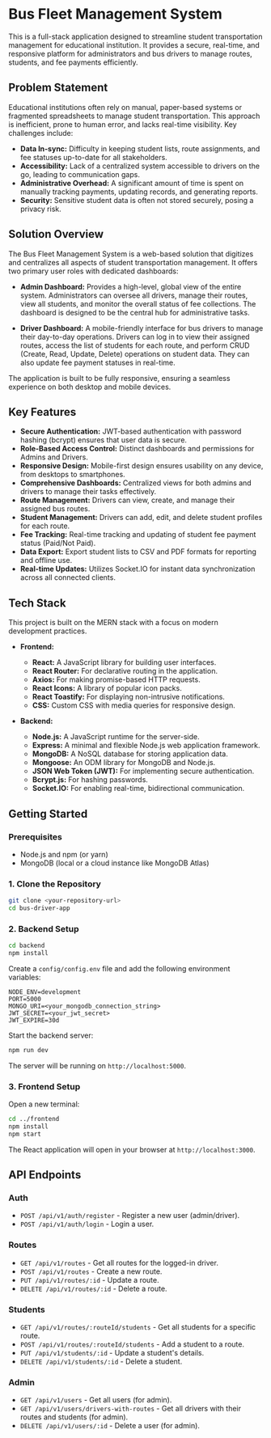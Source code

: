 # Bus Fleet Management System

This is a full-stack application designed to streamline student transportation management for educational institution. It provides a secure, real-time, and responsive platform for administrators and bus drivers to manage routes, students, and fee payments efficiently.

## Problem Statement

Educational institutions often rely on manual, paper-based systems or fragmented spreadsheets to manage student transportation. This approach is inefficient, prone to human error, and lacks real-time visibility. Key challenges include:

- **Data In-sync:** Difficulty in keeping student lists, route assignments, and fee statuses up-to-date for all stakeholders.
- **Accessibility:** Lack of a centralized system accessible to drivers on the go, leading to communication gaps.
- **Administrative Overhead:** A significant amount of time is spent on manually tracking payments, updating records, and generating reports.
- **Security:** Sensitive student data is often not stored securely, posing a privacy risk.

## Solution Overview

The Bus Fleet Management System is a web-based solution that digitizes and centralizes all aspects of student transportation management. It offers two primary user roles with dedicated dashboards:

- **Admin Dashboard:** Provides a high-level, global view of the entire system. Administrators can oversee all drivers, manage their routes, view all students, and monitor the overall status of fee collections. The dashboard is designed to be the central hub for administrative tasks.

- **Driver Dashboard:** A mobile-friendly interface for bus drivers to manage their day-to-day operations. Drivers can log in to view their assigned routes, access the list of students for each route, and perform CRUD (Create, Read, Update, Delete) operations on student data. They can also update fee payment statuses in real-time.

The application is built to be fully responsive, ensuring a seamless experience on both desktop and mobile devices.

## Key Features

- **Secure Authentication:** JWT-based authentication with password hashing (bcrypt) ensures that user data is secure.
- **Role-Based Access Control:** Distinct dashboards and permissions for Admins and Drivers.
- **Responsive Design:** Mobile-first design ensures usability on any device, from desktops to smartphones.
- **Comprehensive Dashboards:** Centralized views for both admins and drivers to manage their tasks effectively.
- **Route Management:** Drivers can view, create, and manage their assigned bus routes.
- **Student Management:** Drivers can add, edit, and delete student profiles for each route.
- **Fee Tracking:** Real-time tracking and updating of student fee payment status (Paid/Not Paid).
- **Data Export:** Export student lists to CSV and PDF formats for reporting and offline use.
- **Real-time Updates:** Utilizes Socket.IO for instant data synchronization across all connected clients.

## Tech Stack

This project is built on the MERN stack with a focus on modern development practices.

- **Frontend:**
  - **React:** A JavaScript library for building user interfaces.
  - **React Router:** For declarative routing in the application.
  - **Axios:** For making promise-based HTTP requests.
  - **React Icons:** A library of popular icon packs.
  - **React Toastify:** For displaying non-intrusive notifications.
  - **CSS:** Custom CSS with media queries for responsive design.

- **Backend:**
  - **Node.js:** A JavaScript runtime for the server-side.
  - **Express:** A minimal and flexible Node.js web application framework.
  - **MongoDB:** A NoSQL database for storing application data.
  - **Mongoose:** An ODM library for MongoDB and Node.js.
  - **JSON Web Token (JWT):** For implementing secure authentication.
  - **Bcrypt.js:** For hashing passwords.
  - **Socket.IO:** For enabling real-time, bidirectional communication.

## Getting Started

### Prerequisites

- Node.js and npm (or yarn)
- MongoDB (local or a cloud instance like MongoDB Atlas)

### 1. Clone the Repository

```bash
git clone <your-repository-url>
cd bus-driver-app
```

### 2. Backend Setup

```bash
cd backend
npm install
```

Create a `config/config.env` file and add the following environment variables:

```
NODE_ENV=development
PORT=5000
MONGO_URI=<your_mongodb_connection_string>
JWT_SECRET=<your_jwt_secret>
JWT_EXPIRE=30d
```

Start the backend server:

```bash
npm run dev
```

The server will be running on `http://localhost:5000`.

### 3. Frontend Setup

Open a new terminal:

```bash
cd ../frontend
npm install
npm start
```

The React application will open in your browser at `http://localhost:3000`.

## API Endpoints

### Auth

- `POST /api/v1/auth/register` - Register a new user (admin/driver).
- `POST /api/v1/auth/login` - Login a user.

### Routes

- `GET /api/v1/routes` - Get all routes for the logged-in driver.
- `POST /api/v1/routes` - Create a new route.
- `PUT /api/v1/routes/:id` - Update a route.
- `DELETE /api/v1/routes/:id` - Delete a route.

### Students

- `GET /api/v1/routes/:routeId/students` - Get all students for a specific route.
- `POST /api/v1/routes/:routeId/students` - Add a student to a route.
- `PUT /api/v1/students/:id` - Update a student's details.
- `DELETE /api/v1/students/:id` - Delete a student.

### Admin

- `GET /api/v1/users` - Get all users (for admin).
- `GET /api/v1/users/drivers-with-routes` - Get all drivers with their routes and students (for admin).
- `DELETE /api/v1/users/:id` - Delete a user (for admin).
